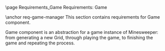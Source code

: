 \page Requirements_Game Requirements: Game

\anchor req-game-manager
This section contains requirements for Game component.

Game component is an abstraction for a game instance of Minesweeper: from generating a new Grid, through playing the game, to finishing the game and repeating the process.
